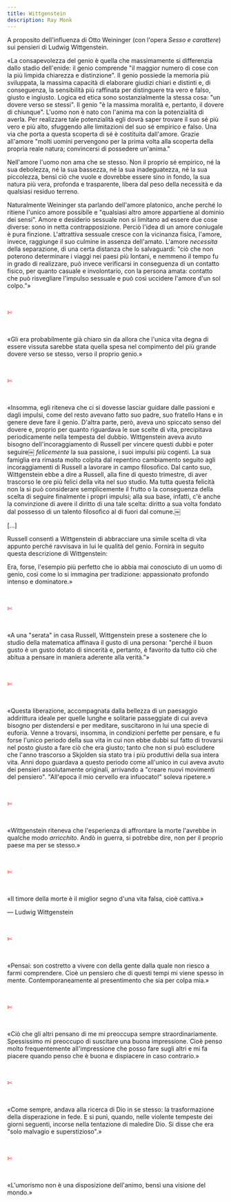 ```yaml
---
title: Wittgenstein
description: Ray Monk
---
```


A proposito dell'influenza di Otto Weininger (con l'opera _Sesso e carattere_) sui pensieri di Ludwig Wittgenstein.

«La consapevolezza del genio è quella che massimamente si differenzia dallo stadio dell'enide: il genio comprende "il maggior numero di cose con la più limpida chiarezza e distinzione". Il genio possiede la memoria più sviluppata, la massima capacità di elaborare giudizi chiari e distinti e, di conseguenza, la sensibilità più raffinata per distinguere tra vero e falso, giusto e ingiusto. Logica ed etica sono sostanzialmente la stessa cosa: "un dovere verso se stessi". Il genio "è la massima moralità e, pertanto, il dovere di chiunque". L'uomo non è nato con l'anima ma con la potenzialità di averla. Per realizzare tale potenzialità egli dovrà saper trovare il suo sé più vero e più alto, sfuggendo alle limitazioni del suo sé empirico e falso. Una via che porta a questa scoperta di sé è costituita dall'amore. Grazie all'amore "molti uomini pervengono per la prima volta alla scoperta della propria reale natura; convincersi di possedere un'anima."
&nbsp;

Nell'amore l'uomo non ama che se stesso. Non il proprio sé empirico, né la sua debolezza, né la sua bassezza, né la sua inadeguatezza, né la sua piccolezza, bensì ciò che vuole e dovrebbe essere sino in fondo, la sua natura più vera, profonda e trasparente, libera dal peso della necessità e da qualsiasi residuo terreno.
&nbsp;

Naturalmente Weininger sta parlando dell'amore platonico, anche perché lo ritiene l'unico amore possibile e "qualsiasi altro amore appartiene al dominio dei sensi". Amore e desiderio sessuale non si limitano ad essere due cose diverse: sono in netta contrapposizione. Perciò l'idea di un amore coniugale è pura finzione. L'attrattiva sessuale cresce con la vicinanza fisica, l'amore, invece, raggiunge il suo culmine in assenza dell'amato. L'amore _necessita_ della separazione, di una certa distanza che lo salvaguardi: "ciò che non poterono determinare i viaggi nei paesi più lontani, e nemmeno il tempo fu in grado di realizzare, può invece verificarsi in conseguenza di un contatto fisico, per quanto casuale e involontario, con la persona amata: contatto che può risvegliare l'impulso sessuale e può così uccidere l'amore d'un sol colpo.”»

&nbsp;

<span style="color:red">✄</span>

&nbsp;

«Gli era probabilmente già chiaro sin da allora che l'unica vita degna di essere vissuta sarebbe stata quella spesa nel compimento del più grande dovere verso se stesso, verso il proprio genio.»

&nbsp;

<span style="color:red">✄</span>

&nbsp;

«Insomma, egli riteneva che ci si dovesse lasciar guidare dalle passioni e dagli impulsi, come del resto avevano fatto suo padre, suo fratello Hans e in genere deve fare il genio. D'altra parte, però, aveva uno spiccato senso del dovere e, proprio per quanto riguardava le sue scelte di vita, precipitava periodicamente nella tempesta del dubbio. Wittgenstein aveva avuto bisogno dell'incoraggiamento di Russell per vincere questi dubbi e poter seguire￼ _felicemente_ la sua passione, i suoi impulsi più cogenti. La sua famiglia era rimasta molto colpita dal repentino cambiamento seguito agli incoraggiamenti di Russell a lavorare in campo filosofico. Dal canto suo, Wittgenstein ebbe a dire a Russell, alla fine di questo trimestre, di aver trascorso le ore più felici della vita nel suo studio. Ma tutta questa felicità non la si può considerare semplicemente il frutto o la conseguenza della scelta di seguire finalmente i propri impulsi; alla sua base, infatti, c'è anche la convinzione di avere il diritto di una tale scelta: diritto a sua volta fondato dal possesso di un talento filosofico al di fuori dal comune.￼
&nbsp;

[...]
&nbsp;

Russell consentì a Wittgenstein di abbracciare una simile scelta di vita appunto perché ravvisava in lui le qualità del genio. Fornirà in seguito questa descrizione di Wittgenstein:

Era, forse, l'esempio più perfetto che io abbia mai conosciuto di un uomo di genio, così come lo si immagina per tradizione: appassionato profondo intenso e dominatore.»

&nbsp;

<span style="color:red">✄</span>

&nbsp;

«A una "serata" in casa Russell, Wittgenstein prese a sostenere che lo studio della matematica affinava il gusto di una persona: "perché il buon gusto è un gusto dotato di sincerità e, pertanto, è favorito da tutto ciò che abitua a pensare in maniera aderente alla verità.”»

&nbsp;

<span style="color:red">✄</span>

&nbsp;

«Questa liberazione, accompagnata dalla bellezza di un paesaggio addirittura ideale per quelle lunghe e solitarie passeggiate di cui aveva bisogno per distendersi e per meditare, suscitarono in lui una specie di euforia. Venne a trovarsi, insomma, in condizioni perfette per pensare, e fu forse l'unico periodo della sua vita in cui non ebbe dubbi sul fatto di trovarsi nel posto giusto a fare ciò che era giusto; tanto che non si può escludere che l'anno trascorso a Skjolden sia stato tra i più produttivi della sua intera vita. Anni dopo guardava a questo periodo come all'unico in cui aveva avuto dei pensieri assolutamente originali, arrivando a "creare nuovi movimenti del pensiero". "All'epoca il mio cervello era infuocato!" soleva ripetere.»

&nbsp;

<span style="color:red">✄</span>

&nbsp;

«Wittgenstein riteneva che l'esperienza di affrontare la morte l'avrebbe in qualche modo _arricchito_. Andò in guerra, si potrebbe dire, non per il proprio paese ma per se stesso.»

&nbsp;

<span style="color:red">✄</span>

&nbsp;

«Il timore della morte è il miglior segno d'una vita falsa, cioè cattiva.»
&nbsp;

— Ludwig Wittgenstein

&nbsp;

<span style="color:red">✄</span>

&nbsp;

«Pensai: son costretto a vivere con della gente dalla quale non riesco a farmi comprendere. Cioè un pensiero che di questi tempi mi viene spesso in mente. Contemporaneamente al presentimento che sia per colpa mia.»

&nbsp;

<span style="color:red">✄</span>

&nbsp;

«Ciò che gli altri pensano di me mi preoccupa sempre straordinariamente. Spessissimo mi preoccupo di suscitare una buona impressione. Cioè penso molto frequentemente all'impressione che posso fare sugli altri e mi fa piacere quando penso che è buona e dispiacere in caso contrario.»

&nbsp;

<span style="color:red">✄</span>

&nbsp;

«Come sempre, andava alla ricerca di Dio in se stesso: la trasformazione della disperazione in fede. E si punì, quando, nelle violente tempeste dei giorni seguenti, incorse nella tentazione di maledire Dio. Si disse che era "solo malvagio e superstizioso".»

&nbsp;

<span style="color:red">✄</span>

&nbsp;

«L'umorismo non è una disposizione dell'animo, bensì una visione del mondo.»
